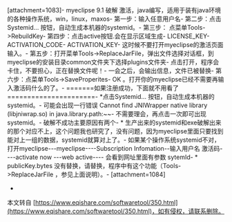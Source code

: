 \[attachment=1083\]-
myeclipse 9.1 破解 激活，java编写，适用于装有java环境的各种操作系统，win，linux，maxos-
第一步：输入任意用户名-
第二步：点击Systemid... 按钮，自动生成本机器的systemid。-
第三步： 点菜单Tools->RebuildKey-
第四步：点击active按钮.会在显示区域生成-
LICENSE\_KEY-
ACTIVATION\_CODE-
ACTIVATION\_KEY-
这时候不要打开myeclipse的激活页面输入。-
第五步：打开菜单Tools->ReplaceJarFile，弹出文件选择对话框，到myeclipse的安装目录common文件夹下选择plugins文件夹-
点击打开，程序会卡住，不要担心，正在替换文件呢！-
一会之后，会输出信息，文件已被替换-
第六步：点菜单Tools->SaveProperites-
OK 。打开你的myeclipse已经不需要再输入激活码什么的了。-
\=======如果注册成功，下面就不用看了======================-
\*点击Systemid... 按钮，自动生成本机器的systemid。-
可能会出现一行错误 Cannot find JNIWrapper native library (libjniwrap.so) in java.library.path:~~-
不需要理会，再点击一次即可出现systemid。-
破解不成功主要原因有两个-
\* 生产出来的systemid和exe破解出来的那个对应不上，这个问题我也研究了，没有问题，因为myeclipse里面只要找到能对上一组的数据，systemid就算对上了。-
 如果某个操作系统systemid不对，打开myeclipse---myeclipse----Subscription Infomation--输入用户名 激活码----activate now ---web active---- 会看到网址里面有参数 sytemId-
\* publicKey.bytes 没有替换，请替换，程序中有这个功能（Tools->ReplaceJarFile ，参见上面说明）。-
\[attachment=1084\]

-

本文转自 [https://www.eqishare.com/softwaretool/350.html](https://www.eqishare.com/softwaretool/350.html)，如有侵权，请联系删除。